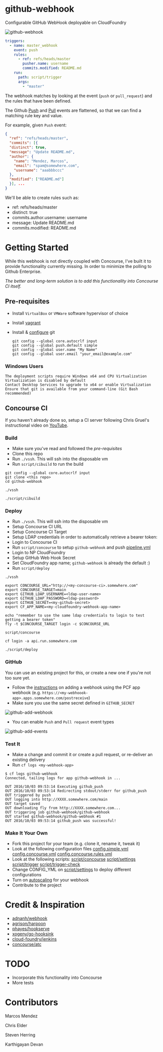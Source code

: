 # github-webhook

Configurable GitHub WebHook deployable on CloudFoundry

![github-webhook](docs/github-webhook.png "github-webhook")
```yaml
triggers:
  - name: master_webhook
    event: push
    rules:
      - ref: refs/heads/master
        pusher.name: username
        commits.modified: README.md
    run:
      path: script/trigger
      args:
        - "master"            
```

The webhook matches by looking at the event (`push` or `pull_request`) and the rules that have been defined.

The Github [Push](https://developer.github.com/v3/activity/events/types/#webhook-payload-example-13) and
[Pull](https://developer.github.com/v3/activity/events/types/#pullrequestevent) events are flattened, so that we can
find a matching rule key and value.

For example, given `Push` event:

```json  
{
  "ref": "refs/heads/master",
  "commits": [{
  "distinct": true,
  "message": "Update README.md",
  "author": {
    "name": "Mendez, Marcos",
    "email": "spam@somewhere.com",
    "username": "aaabbbccc"
  },
  "modified": ["README.md"]
  }], ...
}
```

We'll be able to create rules such as:

* ref: refs/heads/master
* distinct: true
* commits.author.username: username
* message: Update README.md
* commits.modified: README.md

# Getting Started

While this webhook is not directly coupled with Concourse, I've built it to provide functionality currently missing.
In order to minimize the polling to Github Enterprise.

*The better and long-term solution is to add this functionality into Concourse CI itself.*

## Pre-requisites

* Install `VirtualBox` or `VMWare` software hypervisor of choice
* Install [vagrant](https://vagrantup.com)
* Install & [configure](https://help.github.com/categories/setup/) git
  
  ```shell
  git config --global core.autocrlf input
  git config --global push.default simple
  git config --global user.name "My Name"
  git config --global user.email "your_email@example.com"
  ```
  
### Windows Users
    
    The deployment scripts require Windows x64 and CPU Virtualization
    Virtualization is disabled by default
    Contact Desktop Services to upgrade to x64 or enable Virtualization
    Ensure that git is available from your command-line (Git Bash recommended)                 

## Concourse CI

If you haven't already done so, setup a CI server following Chris Gruel's instructional video on [YouTube](https://www.youtube.com/watch?v=WdSUxEIdO50). 

### Build

* Make sure you've read and followed the *pre-requisites*
* Clone this repo
* Run `./vssh`. This will ssh into the disposable vm
* Run `script/cibuild` to run the build
```shell
git config --global core.autocrlf input
git clone <this repo>
cd github-webhook

./vssh

./script/cibuild
```
### Deploy

* Run `./vssh`. This will ssh into the disposable vm
* Setup Concourse CI URL
* Setup Concourse CI Target
* Setup LDAP credentials in order to automatically retrieve a bearer token:
* Login to Concourse CI
* Run `script/concourse` to setup `github-webhook` and push [pipeline.yml](pipeline.yml)
* Login to NP CloudFoundry
* Setup GitHub Web Hook Secret
* Set CloudFoundry app name; `github-webhook` is already the default :)
* Run `script/deploy`
```shell
./vssh

export CONCOURSE_URL="http://<my-concourse-ci>.somewhere.com"
export CONCOURSE_TARGET=main
export GITHUB_LDAP_USERNAME=<ldap-user-name>
export GITHUB_LDAP_PASSWORD=<ldap-password>
export GITHUB_SECRET=<my-github-secret>
export CF_APP_NAME=<my-cloudfoundry-webhook-app-name>

echo "remember to use the same ldap credentials to login to test getting a bearer token"
fly -t $CONCOURSE_TARGET login -c $CONCOURSE_URL

script/concourse

cf login -a api.run.somewhere.com

./script/deploy
```
### GitHub

You can use an existing project for this, or create a new one if you're not too sure yet.

* Follow the [instructions](https://developer.github.com/webhooks/creating/) on adding a webhook using the PCF app webhook (e.g. `https://<my-webhoook-app>.apps.somewhere.com/postreceive`)
* Make sure you use the same secret defined in `GITHUB_SECRET`

![github-add-webhook](docs/github-add-webhook.png "github-add-webhook")

* You can enable `Push` and `Pull request` event types

![github-add-events](docs/github-add-events.png "github-add-events")

### Test It

* Make a change and commit it or create a pull request, or re-deliver an existing delivery
* Run `cf logs <my-webhook-app>`
```shell
$ cf logs github-webhook
Connected, tailing logs for app github-webhook in ...

OUT 2016/10/03 09:53:14 Executing github_push
OUT 2016/10/03 09:53:14 Redirecting stdout/stderr for github_push
OUT triggered by push
OUT logging into http://XXXX.somewhere.com/main
OUT target saved
OUT downloading fly from http://XXXX.somewhere.com... 
OUT triggering job github-webhook/github-webhook
OUT started github-webhook/github-webhook #1
OUT 2016/10/03 09:53:14 github_push was successful!
```        

### Make It Your Own

* Fork this project for your team (e.g. clone it, rename it, tweak it)
* Look at the following configuration files [config.simple.yml](config.simple.yml) [config.concourse.yml](config.concourse.yml) [config.concourse.rules.yml](config.concourse.rules.yml)
* Look at the following scripts: [script/concourse](script/concourse) [script/settings](script/settings) [script/trigger](script/trigger) [script/trigger-check](script/trigger-check)
* Change CONFIG_YML on [script/settings](script/settings) to deploy different configurations
* Turn on [autoscaling](http://docs.pivotal.io/pivotalcf/1-8/appsman-services/autoscaler/autoscale-configuration.html) for your webhook 
* Contribute to the project

# Credit & Inspiration

* [adnanh/webhook](https://github.com/adnanh/webhook)
* [agrison/harpoon](https://github.com/agrison/harpoon)
* [phayes/hookserve](https://github.com/phayes/hookserve)
* [xogeny/go-hooksink](https://github.com/xogeny/go-hooksink)
* [cloud-foundry/jenkins](https://github.homedepot.com/cloud-foundry/jenkins)
* [concourse/atc](https://github.com/concourse/atc)

# TODO

* Incorporate this functionality into Concourse
* More tests
              
# Contributors

Marcos Mendez

Chris Elder

Steven Herring

Karthigayan Devan
